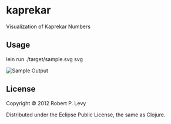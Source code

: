 # kaprekar

Visualization of Kaprekar Numbers

## Usage

lein run ./target/sample.svg svg

![Sample Output](https://raw.github.com/rplevy/kaprekar/master/etc/output/sample.png)

## License

Copyright © 2012 Robert P. Levy

Distributed under the Eclipse Public License, the same as Clojure.
